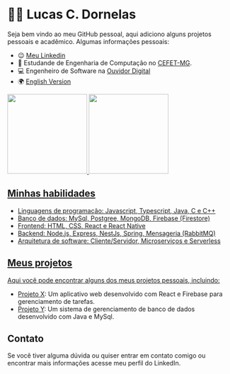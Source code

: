 
# :man_technologist: Lucas C. Dornelas

Seja bem vindo ao meu GitHub pessoal, aqui adiciono alguns projetos pessoais e acadêmico. Algumas informações pessoais:

- 😉 [Meu Linkedin](https://www.linkedin.com/in/lucas-c-dornelas)
- 📖 Estudande de Engenharia de Computação no [CEFET-MG](https://www.cefetmg.br/).
- 💻 Engenheiro de Software na [Ouvidor Digital](https://www.ouvidordigital.com.br)
- 🌍 [English Version]()

<div align="left">
  <a href="https://github.com/lucascdornelas">
  <img height="180em" src="https://github-readme-stats.vercel.app/api?username=lucascdornelas&show_icons=true&theme=dark&include_all_commits=true&count_private=true"/>
  <img height="180em" src="https://github-readme-stats.vercel.app/api/top-langs/?username=lucascdornelas&theme=dark&layout=compact"/>
</div>

## Minhas habilidades

-   Linguagens de programação: Javascript, Typescript, Java, C e C++
-   Banco de dados: MySql, Postgree, MongoDB, Firebase (Firestore)
-   Frontend: HTML, CSS, React e React Native
-   Backend: Node.js, Express, NestJs, Spring, Mensageria (RabbitMQ)
-   Arquitetura de software: Cliente/Servidor, Microserviços e Serverless

## Meus projetos

Aqui você pode encontrar alguns dos meus projetos pessoais, incluindo:

-   [Projeto X](https://github.com/lucascdornelas): Um aplicativo web desenvolvido com React e Firebase para gerenciamento de tarefas.
-   [Projeto Y](https://github.com/lucascdornelas): Um sistema de gerenciamento de banco de dados desenvolvido com Java e MySql.

## Contato

Se você tiver alguma dúvida ou quiser entrar em contato comigo ou encontrar mais informações acesse meu perfil do LinkedIn.

